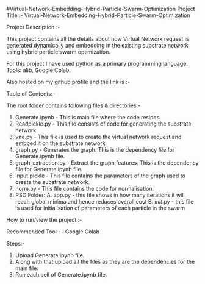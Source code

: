 #Virtual-Network-Embedding-Hybrid-Particle-Swarm-Optimization
Project Title :- Virtual-Network-Embedding-Hybrid-Particle-Swarm-Optimization

Project Description :-

This project contains all the details about how Virtual Network request is generated dynamically and embedding in the existing substrate 
network using hybrid particle swarm optimization.

For this project I have used python as a primary programming language.
Tools: alib, Google Colab.

Also hosted on my github profile and the link is :- 


Table of Contents:-

The root folder contains following files & directories:-

1. Generate.ipynb - This is main file where the code resides.
2. Readpickle.py - This file consists of code for generating the substrate network
3. vne.py - This file is used to create the virtual network request and embbed it on the substrate network
4. graph.py - Generates the graph. This is the dependency file for Generate.ipynb file.
5. graph_extraction.py - Extract the graph features. This is the dependency file for Generate.ipynb file.
6. input.pickle - This file contains the parameters of the graph used to create the substrate network.
7. norm.py - This file contains the code for normalisation.
8. PSO Folder:
	A. app.py - this file shows in how many iterations it will reach global minima and hence reduces overall cost
	B. _init_.py - this file is used for initialisation of parameters of each particle in the swarm


How to run/view the project :-

Recommended Tool : - Google Colab

Steps:-

1. Upload Generate.ipynb file.
2. Along with that upload all the files as they are the dependencies for the main file.
3. Run each cell of Generate.ipynb file.